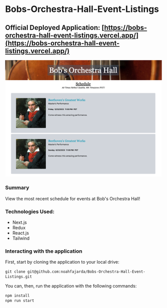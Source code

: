 # Bobs-Orchestra-Hall-Event-Listings

## Official Deployed Application: [https://bobs-orchestra-hall-event-listings.vercel.app/](https://bobs-orchestra-hall-event-listings.vercel.app/)

<div>
<img
src="/public/assets/screenshots/screenshot-1.png"
alt="screenshot-1"
/></div>

### Summary

View the most recent schedule for events at Bob's Orchestra Hall!

### Technologies Used:

- Next.js
- Redux
- React.js
- Tailwind

### Interacting with the application

First, start by cloning the application to your local drive:

```shell
git clone git@github.com:noahfajarda/Bobs-Orchestra-Hall-Event-Listings.git
```

You can, then, run the application with the following commands:

```shell
npm install
npm run start
```
